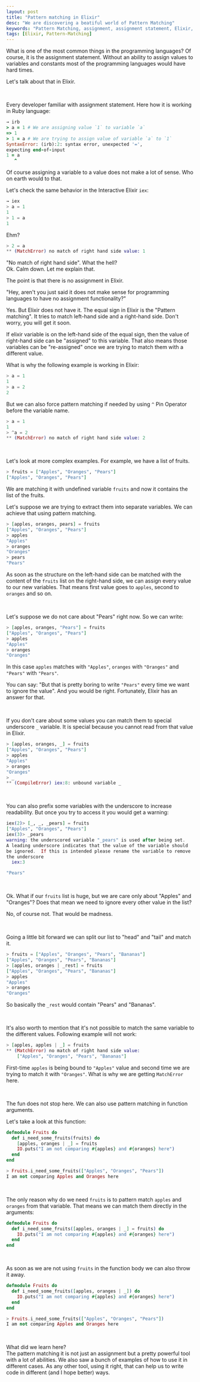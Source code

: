 ```yaml
---
layout: post
title: "Pattern matching in Elixir"
desc: "We are discovering a beatiful world of Pattern Matching"
keywords: "Pattern Matching, assignment, assignment statement, Elixir, Phoenix, learning Elixir"
tags: [Elixir, Pattern-Matching]
---
```


What is one of the most common things in the programming languages? Of course, it is the assignment statement.
Without an ability to assign values to variables and constants most of the programming languages would have hard times.

Let's talk about that in Elixir.

<br />

Every developer familiar with assignment statement. Here how it is working in Ruby language:

```ruby
→ irb
> a = 1 # We are assigning value `1` to variable `a`
=> 1
> 1 = a # We are trying to assign value of variable `a` to `1`
SyntaxError: (irb):2: syntax error, unexpected '=',
expecting end-of-input
1 = a
   ^
```

Of course assigning a variable to a value does not make a lot of sense. Who on earth would to that.

Let's check the same behavior in the Interactive Elixir `iex`:

```elixir
→ iex
> a = 1
1
> 1 = a
1
```

Ehm?

```elixir
> 2 = a
** (MatchError) no match of right hand side value: 1
```

"No match of right hand side". What the hell?<br />
Ok. Calm down. Let me explain that.

The point is that there is no assignment in Elixir.

"Hey, aren't you just said it does not make sense for programming languages to have no assignment functionality?"

Yes. But Elixir does not have it. The equal sign in Elixir is the "Pattern matching". It tries to match left-hand side and a right-hand side. Don't worry, you will get it soon.

If elixir variable is on the left-hand side of the equal sign, then the value of right-hand side can be "assigned" to this variable. That also means those variables can be "re-assigned" once we are trying to match them with a different value.

What is why the following example is working in Elixir:

```elixir
> a = 1
1
> a = 2
2
```

But we can also force pattern matching if needed by using `^` Pin Operator before the variable name.

```elixir
> a = 1
1
> ^a = 2
** (MatchError) no match of right hand side value: 2
```

<br />

Let's look at more complex examples. For example, we have a list of fruits.

```elixir
> fruits = ["Apples", "Oranges", "Pears"]
["Apples", "Oranges", "Pears"]
```

We are matching it with undefined variable `fruits` and now it contains the list of the fruits.

Let's suppose we are trying to extract them into separate variables. We can achieve that using pattern matching.

```elixir
> [apples, oranges, pears] = fruits
["Apples", "Oranges", "Pears"]
> apples
"Apples"
> oranges
"Oranges"
> pears
"Pears"
```

As soon as the structure on the left-hand side can be matched with the content of the `fruits` list on the right-hand side, we can assign every value to our new variables. That means first value goes to `apples`, second to `oranges` and so on.

<br />

Let's suppose we do not care about "Pears" right now. So we can write:

```elixir
> [apples, oranges, "Pears"] = fruits
["Apples", "Oranges", "Pears"]
> apples
"Apples"
> oranges
"Oranges"
```

In this case `apples` matches with `"Apples"`, `oranges` with `"Oranges"` and `"Pears"` with `"Pears"`.

You can say: "But that is pretty boring to write `"Pears"` every time we want to ignore the value".
And you would be right. Fortunately, Elixir has an answer for that.

<br />

If you don't care about some values you can match them to special underscore `_` variable.
It is special because you cannot read from that value in Elixir.

```elixir
> [apples, oranges, _] = fruits
["Apples", "Oranges", "Pears"]
> apples
"Apples"
> oranges
"Oranges"
> _
** (CompileError) iex:8: unbound variable _
```

<br />

You can also prefix some variables with the underscore to increase readability. But once you try to access it you would get a warning:

```elixir
iex(2)> [_, _, _pears] = fruits
["Apples", "Oranges", "Pears"]
iex(3)> _pears
warning: the underscored variable "_pears" is used after being set.
A leading underscore indicates that the value of the variable should
be ignored.  If this is intended please rename the variable to remove
the underscore
  iex:3

"Pears"
```

<br />

Ok. What if our `fruits` list is huge, but we are care only about "Apples" and "Oranges"? Does that mean we need to ignore every other value in the list?

No, of course not. That would be madness.

<br />

Going a little bit forward we can split our list to "head" and "tail" and match it.

```elixir
> fruits = ["Apples", "Oranges", "Pears", "Bananas"]
["Apples", "Oranges", "Pears", "Bananas"]
> [apples, oranges | _rest] = fruits
["Apples", "Oranges", "Pears", "Bananas"]
> apples
"Apples"
> oranges
"Oranges"
```

So basically the `_rest` would contain "Pears" and "Bananas".

<br />

It's also worth to mention that it's not possible to match the same variable to the different values. Following example will not work:

```elixir
> [apples, apples | _] = fruits
** (MatchError) no match of right hand side value:
    ["Apples", "Oranges", "Pears", "Bananas"]
```

First-time `apples` is being bound to `"Apples"` value and second time we are trying to match it with `"Oranges"`.
What is why we are getting `MatchError` here.

<br />


The fun does not stop here. We can also use pattern matching in function arguments.

Let's take a look at this function:

```elixir
defmodule Fruits do
  def i_need_some_fruits(fruits) do
    [apples, oranges | _] = fruits
    IO.puts("I am not comparing #{apples} and #{oranges} here")
  end
end

> Fruits.i_need_some_fruits(["Apples", "Oranges", "Pears"])
I am not comparing Apples and Oranges here
```

<br />

The only reason why do we need `fruits` is to pattern match `apples` and `oranges` from that variable.
That means we can match them directly in the arguments:

```elixir
defmodule Fruits do
  def i_need_some_fruits([apples, oranges | _] = fruits) do
    IO.puts("I am not comparing #{apples} and #{oranges} here")
  end
end
```

<br />

As soon as we are not using `fruits` in the function body we can also throw it away.

```elixir
defmodule Fruits do
  def i_need_some_fruits([apples, oranges | _]) do
    IO.puts("I am not comparing #{apples} and #{oranges} here")
  end
end

> Fruits.i_need_some_fruits(["Apples", "Oranges", "Pears"])
I am not comparing Apples and Oranges here
```


<br />

What did we learn here? <br />
The pattern matching it is not just an assignment but a pretty powerful tool with a lot of abilities.
We also saw a bunch of examples of how to use it in different cases.
As any other tool, using it right, that can help us to write code in different (and I hope better) ways.
